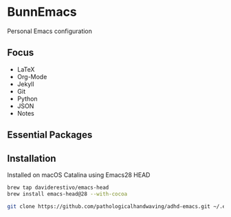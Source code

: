 # BunnEmacs

Personal Emacs configuration


## Focus
  - LaTeX
  - Org-Mode
  - Jekyll
  - Git
  - Python
  - JSON
  - Notes

## Essential Packages


## Installation

Installed on macOS Catalina using Emacs28 HEAD

``` bash
brew tap daviderestivo/emacs-head
brew install emacs-head@28 --with-cocoa

git clone https://github.com/pathologicalhandwaving/adhd-emacs.git ~/.emacs.d
```


